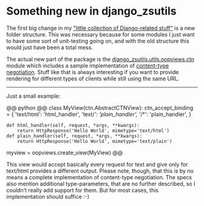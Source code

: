 # Something new in django_zsutils

The first big change in my ["little collection of Django-related stuff"](http://github.com/zerok/django-zsutils) is a new folder structure. This was necessary because for some modules I just want to have some sort of unit-testing going on, and with the old structure this would just have been a total mess.

The actual new part of the package is the [django_zsutils.utils.oopviews.ctn](http://github.com/zerok/django-zsutils/tree/master/django_zsutils/utils/oopviews/ctn.py) module which includes a sample implementation of [content-type negotiation](http://www.w3.org/Protocols/rfc2616/rfc2616-sec12.html). Stuff like that is always interesting if you want to provide rendering for different types of clients while still using the same URL. 

-------------------------------

Just a small example:

@@ python @@
class MyView(ctn.AbstractCTNView):
    ctn_accept_binding = {
        'text/html': 'html_handler',
        'text/*': 'plain_handler',
        '*/*': 'plain_handler',
    }

    def html_handler(self, request, *args, **kwargs):
        return HttpResponse('Hello World', mimetype='text/html')
    def plain_handler(self, request, *args, **kwargs):
        return HttpResponse('Hello World', mimetype='text/plain')
myview = oopviews.create_view(MyView)
@@

This view would accept basically every request for text and give only for text/html provides a different output. Please note, though, that this is by no means a complete implementation of content-type negotiation. The specs also mention additional type-parameters, that are no further described, so I couldn't really add support for them. But for most cases, this implementation should suffice :-)